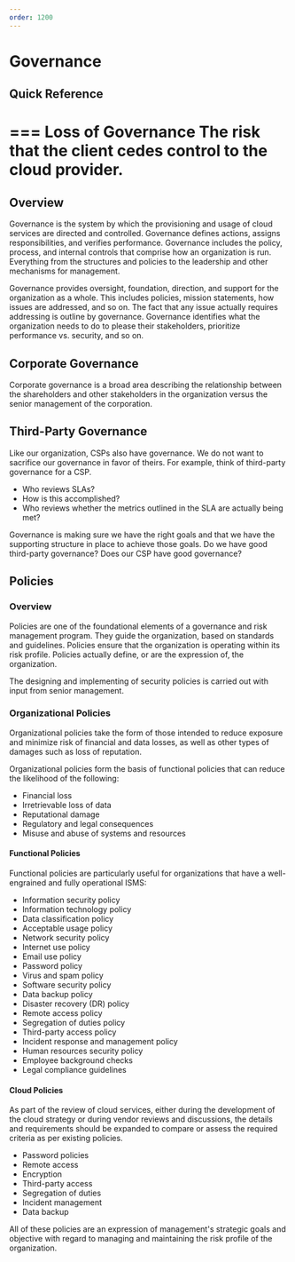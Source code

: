 ```yaml
---
order: 1200
---
```


# Governance

## Quick Reference

=== Loss of Governance
The risk that the client cedes control to the cloud provider.
===

## Overview

Governance is the system by which the provisioning and usage of cloud services are directed and controlled. Governance defines actions, assigns responsibilities, and verifies performance. Governance includes the policy, process, and internal controls that comprise how an organization is run. Everything from the structures and policies to the leadership and other mechanisms for management.

Governance provides oversight, foundation, direction, and support for the organization as a whole. This includes policies, mission statements, how issues are addressed, and so on. The fact that any issue actually requires addressing is outline by governance. Governance identifies what the organization needs to do to please their stakeholders, prioritize performance vs. security, and so on.

## Corporate Governance

Corporate governance is a broad area describing the relationship between the shareholders and other stakeholders in the organization versus the senior management of the corporation.

## Third-Party Governance

Like our organization, CSPs also have governance. We do not want to sacrifice our governance in favor of theirs. For example, think of third-party governance for a CSP.

- Who reviews SLAs?
- How is this accomplished?
- Who reviews whether the metrics outlined in the SLA are actually being met?

Governance is making sure we have the right goals and that we have the supporting structure in place to achieve those goals. Do we have good third-party governance? Does our CSP have good governance?

## Policies

### Overview

Policies are one of the foundational elements of a governance and risk management program. They guide the organization, based on standards and guidelines. Policies ensure that the organization is operating within its risk profile. Policies actually define, or are the expression of, the organization.

The designing and implementing of security policies is carried out with input from senior management.

### Organizational Policies

Organizational policies take the form of those intended to reduce exposure and minimize risk of financial and data losses, as well as other types of damages such as loss of reputation.

Organizational policies form the basis of functional policies that can reduce the likelihood of the following:

- Financial loss
- Irretrievable loss of data
- Reputational damage
- Regulatory and legal consequences
- Misuse and abuse of systems and resources

#### Functional Policies

Functional policies are particularly useful for organizations that have a well-engrained and fully operational ISMS:

- Information security policy
- Information technology policy
- Data classification policy
- Acceptable usage policy
- Network security policy
- Internet use policy
- Email use policy
- Password policy
- Virus and spam policy
- Software security policy
- Data backup policy
- Disaster recovery (DR) policy
- Remote access policy
- Segregation of duties policy
- Third-party access policy
- Incident response and management policy
- Human resources security policy
- Employee background checks
- Legal compliance guidelines

#### Cloud Policies

As part of the review of cloud services, either during the development of the cloud strategy or during vendor reviews and discussions, the details and requirements should be expanded to compare or assess the required criteria as per existing policies.

- Password policies
- Remote access
- Encryption
- Third-party access
- Segregation of duties
- Incident management
- Data backup

All of these policies are an expression of management's strategic goals and objective with regard to managing and maintaining the risk profile of the organization.
